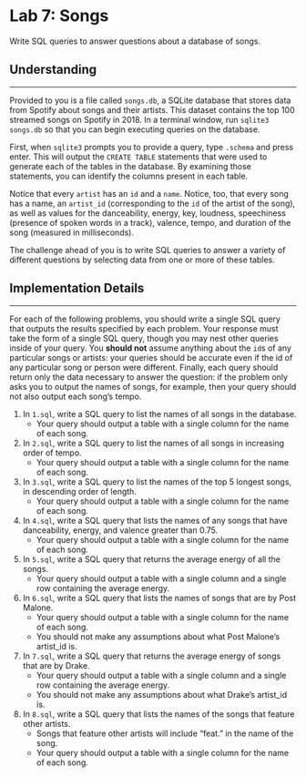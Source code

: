 # Lab 7: Songs

Write SQL queries to answer questions about a database of songs.


## Understanding
----------------
Provided to you is a file called `songs.db`, a SQLite database that stores data from Spotify about songs and their artists. This dataset contains the top 100 streamed songs on Spotify in 2018. In a terminal window, run `sqlite3 songs.db` so that you can begin executing queries on the database.

First, when `sqlite3` prompts you to provide a query, type `.schema` and press enter. This will output the `CREATE TABLE` statements that were used to generate each of the tables in the database. By examining those statements, you can identify the columns present in each table.

Notice that every `artist` has an `id` and a `name`. Notice, too, that every song has a name, an `artist_id` (corresponding to the `id` of the artist of the song), as well as values for the danceability, energy, key, loudness, speechiness (presence of spoken words in a track), valence, tempo, and duration of the song (measured in milliseconds).

The challenge ahead of you is to write SQL queries to answer a variety of different questions by selecting data from one or more of these tables.


## Implementation Details
-------------------------
For each of the following problems, you should write a single SQL query that outputs the results specified by each problem. Your response must take the form of a single SQL query, though you may nest other queries inside of your query. You **should not** assume anything about the `id`s of any particular songs or artists: your queries should be accurate even if the id of any particular song or person were different. Finally, each query should return only the data necessary to answer the question: if the problem only asks you to output the names of songs, for example, then your query should not also output each song’s tempo.

1. In `1.sql`, write a SQL query to list the names of all songs in the database.
    * Your query should output a table with a single column for the name of each song.
2. In `2.sql`, write a SQL query to list the names of all songs in increasing order of tempo.
    * Your query should output a table with a single column for the name of each song.
3. In `3.sql`, write a SQL query to list the names of the top 5 longest songs, in descending order of length.
    * Your query should output a table with a single column for the name of each song.
4. In `4.sql`, write a SQL query that lists the names of any songs that have danceability, energy, and valence greater than 0.75.
    * Your query should output a table with a single column for the name of each song.
5. In `5.sql`, write a SQL query that returns the average energy of all the songs.
    * Your query should output a table with a single column and a single row containing the average energy.
6. In `6.sql`, write a SQL query that lists the names of songs that are by Post Malone.
    * Your query should output a table with a single column for the name of each song.
    * You should not make any assumptions about what Post Malone’s artist_id is.
7. In `7.sql`, write a SQL query that returns the average energy of songs that are by Drake.
    * Your query should output a table with a single column and a single row containing the average energy.
    * You should not make any assumptions about what Drake’s artist_id is.
8. In `8.sql`, write a SQL query that lists the names of the songs that feature other artists.
    * Songs that feature other artists will include “feat.” in the name of the song.
    * Your query should output a table with a single column for the name of each song.